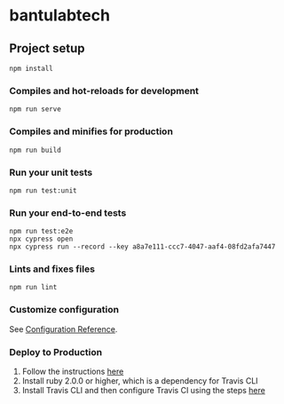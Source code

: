 # bantulabtech

## Project setup
```
npm install
```

### Compiles and hot-reloads for development
```
npm run serve
```

### Compiles and minifies for production
```
npm run build
```

### Run your unit tests
```
npm run test:unit
```

### Run your end-to-end tests
```
npm run test:e2e
npx cypress open
npx cypress run --record --key a8a7e111-ccc7-4047-aaf4-08fd2afa7447
```

### Lints and fixes files
```
npm run lint
```

### Customize configuration
See [Configuration Reference](https://cli.vuejs.org/config/).

### Deploy to Production
1. Follow the instructions [here](https://cli.vuejs.org/guide/deployment.html#heroku)
2. Install ruby 2.0.0 or higher, which is a dependency for Travis CLI
3. Install Travis CLI and then configure Travis CI using the steps [here](https://docs.travis-ci.com/user/deployment/heroku/)

